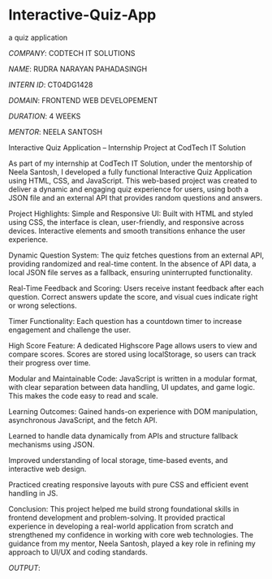 # Interactive-Quiz-App
a quiz application

*COMPANY*: CODTECH IT SOLUTIONS

*NAME*: RUDRA NARAYAN PAHADASINGH

*INTERN ID*: CT04DG1428

*DOMAIN*:  FRONTEND WEB DEVELOPEMENT

*DURATION*: 4 WEEKS

*MENTOR*: NEELA SANTOSH

Interactive Quiz Application – Internship Project at CodTech IT Solution

As part of my internship at CodTech IT Solution, under the mentorship of Neela Santosh, I developed a fully functional Interactive Quiz Application using HTML, CSS, and JavaScript. This web-based project was created to deliver a dynamic and engaging quiz experience for users, using both a JSON file and an external API that provides random questions and answers.

Project Highlights:
Simple and Responsive UI:
Built with HTML and styled using CSS, the interface is clean, user-friendly, and responsive across devices. Interactive elements and smooth transitions enhance the user experience.

Dynamic Question System:
The quiz fetches questions from an external API, providing randomized and real-time content. In the absence of API data, a local JSON file serves as a fallback, ensuring uninterrupted functionality.

Real-Time Feedback and Scoring:
Users receive instant feedback after each question. Correct answers update the score, and visual cues indicate right or wrong selections.

Timer Functionality:
Each question has a countdown timer to increase engagement and challenge the user.

High Score Feature:
A dedicated Highscore Page allows users to view and compare scores. Scores are stored using localStorage, so users can track their progress over time.

Modular and Maintainable Code:
JavaScript is written in a modular format, with clear separation between data handling, UI updates, and game logic. This makes the code easy to read and scale.

Learning Outcomes:
Gained hands-on experience with DOM manipulation, asynchronous JavaScript, and the fetch API.

Learned to handle data dynamically from APIs and structure fallback mechanisms using JSON.

Improved understanding of local storage, time-based events, and interactive web design.

Practiced creating responsive layouts with pure CSS and efficient event handling in JS.

Conclusion:
This project helped me build strong foundational skills in frontend development and problem-solving. It provided practical experience in developing a real-world application from scratch and strengthened my confidence in working with core web technologies. The guidance from my mentor, Neela Santosh, played a key role in refining my approach to UI/UX and coding standards.

*OUTPUT*:

